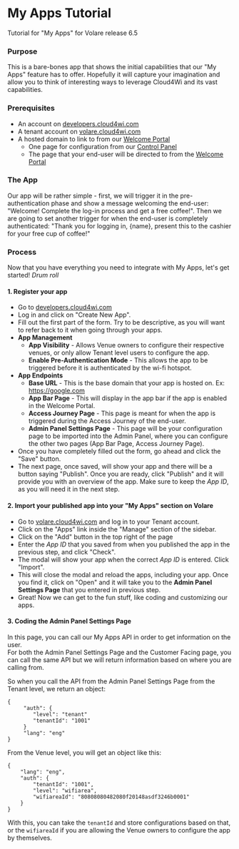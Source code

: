 # My Apps Tutorial
Tutorial for "My Apps" for Volare release 6.5

### Purpose
This is a bare-bones app that shows the initial
capabilities that our "My Apps" feature has to offer.
 Hopefully it will capture your imagination and allow you to think of interesting
 ways to leverage Cloud4Wi and its vast capabilities.

### Prerequisites
* An account on [developers.cloud4wi.com](https://developers.cloud4wi.com)
* A tenant account on [volare.cloud4wi.com](https://volare.cloud4wi.com)
* A hosted domain to link to from our [Welcome Portal](https://splashportal.cloud4wi.com)
    * One page for configuration from our [Control Panel](https://volare.cloud4wi.com)
    * The page that your end-user will be directed to from the [Welcome Portal](https://splashportal.cloud4wi.com)
    
### The App
Our app will be rather simple - first, we will trigger it in the pre-authentication phase
and show a message welcoming the end-user: "Welcome! Complete the log-in process and get a 
free coffee!". Then we are going to set another trigger for when the end-user
is completely authenticated: "Thank you for logging in, {name}, present this 
to the cashier for your free cup of coffee!"



### Process
Now that you have everything you need to integrate with My Apps, let's get started! *Drum roll*
#### 1. Register your app
   * Go to [developers.cloud4wi.com](https://developers.cloud4wi.com)
   * Log in and click on "Create New App".
   * Fill out the first part of the form.  Try to be descriptive, as 
   you will want to refer back to it when going through your apps.
   * **App Management**
       * **App Visibility** - Allows Venue owners to configure their respective venues, or only allow
       Tenant level users to configure the app.
       * **Enable Pre-Authentication Mode** - This allows the app to be triggered before it is
        authenticated by the wi-fi hotspot.
   * **App Endpoints**
        * **Base URL** - This is the base domain that your app is hosted on. Ex: https://google.com
        * **App Bar Page** - This will display in the app bar if the app is enabled in the Welcome Portal.
        * **Access Journey Page** - This page is meant for when the app is triggered during the Access Journey of the end-user.
        * **Admin Panel Settings Page** - This page will be your configuration page to be 
        imported into the Admin Panel, where you can configure the other two pages 
        (App Bar Page, Access Journey Page).
   * Once you have completely filled out the form, go ahead and click the "Save" button.
   * The next page, once saved, will show your app and there will be a button saying "Publish".
   Once you are ready, click "Publish" and it will provide you with an overview of the app.
     Make sure to keep the _App ID_, as you will need it in the next step.
   
#### 2. Import your published app into your "My Apps" section on Volare
   * Go to [volare.cloud4wi.com](https://volare.cloud4wi.com) and log in to your Tenant account.
   * Click on the "Apps" link inside the "Manage" section of the sidebar.
   * Click on the "Add" button in the top right of the page
   * Enter the _App ID_ that you saved from when you published the app in the previous step, and click "Check".
   * The modal will show your app when the correct _App ID_ is entered. Click "Import".
   * This will close the modal and reload the apps, including your app. Once you find it, 
   click on "Open" and it will take you to the **Admin Panel Settings Page** that you entered in previous step.
   * Great! Now we can get to the fun stuff, like coding and customizing our apps.
   
#### 3. Coding the Admin Panel Settings Page
In this page, you can call our My Apps API in order to get information on the user.  
For both the Admin Panel Settings Page and the Customer Facing page, you can call the same
API but we will return information based on where you are calling from. 

So when you call the API from the Admin Panel Settings Page from the Tenant level, 
we return an object:

```
{ 
     "auth": {
        "level": "tenant"
        "tenantId": "1001"
     }
     "lang": "eng"
} 
```

From the Venue level, you will get an object like this:

```
{
    "lang": "eng",
    "auth": {
        "tenantId": "1001",
        "level": "wifiarea",
        "wifiareaId": "80808080482080f20148asdf3246b0001"
    }
}
```

With this, you can take the `tenantId` and store configurations based on that,
or the `wifiareaId` if you are allowing the Venue owners to configure the app
by themselves.
   

